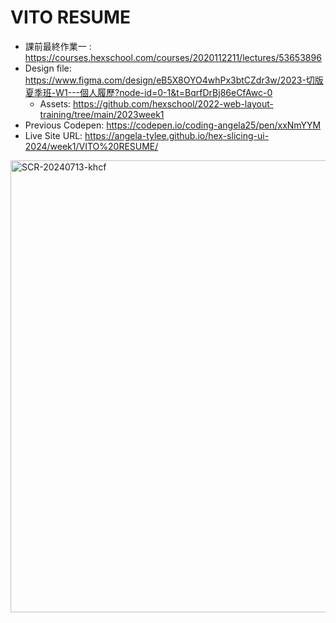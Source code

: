 # VITO RESUME

- 課前最終作業一 : https://courses.hexschool.com/courses/2020112211/lectures/53653896
- Design file: https://www.figma.com/design/eB5X8OYO4whPx3btCZdr3w/2023-切版夏季班-W1---個人履歷?node-id=0-1&t=BqrfDrBj86eCfAwc-0
  - Assets: https://github.com/hexschool/2022-web-layout-training/tree/main/2023week1
- Previous Codepen: https://codepen.io/coding-angela25/pen/xxNmYYM
- Live Site URL: https://angela-tylee.github.io/hex-slicing-ui-2024/week1/VITO%20RESUME/

<img width="723" alt="SCR-20240713-khcf" src="https://github.com/user-attachments/assets/19ac750c-6990-4e61-9c30-b8b432308a39">

